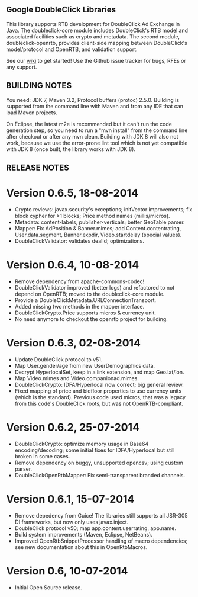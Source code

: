 Google DoubleClick Libraries
----------------------------------------------------------------------

This library supports RTB development for DoubleClick Ad Exchange
in Java. The doubleclick-core module includes DoubleClick's RTB model
and associated facilities such as crypto and metadata.  The second
module, doubleclick-openrtb, provides client-side mapping between
DoubleClick's model/protocol and OpenRTB, and validation support.

See our [wiki](https://github.com/google/openrtb-doubleclick/wiki)
to get started!
Use the Github issue tracker for bugs, RFEs or any support.


BUILDING NOTES
----------------------------------------------------------------------

You need: JDK 7, Maven 3.2, Protocol buffers (protoc) 2.5.0.
Building is supported from the command line with Maven and
from any IDE that can load Maven projects.

On Eclipse, the latest m2e is recommended but it can't run the code
generation step, so you need to run a "mvn install" from the command
line after checkout or after any mvn clean. Building with JDK 8 will
also not work, because we use the error-prone lint tool which is not
yet compatible with JDK 8 (once built, the library works with JDK 8).


RELEASE NOTES
----------------------------------------------------------------------

# Version 0.6.5, 18-08-2014

- Crypto reviews: javax.security's exceptions; initVector improvements;
  fix block cypher for >1 blocks; Price method names (millis/micros).
- Metadata: content-labels, publisher-verticals; better GeoTable parser.
- Mapper: Fix AdPosition & Banner.mimes; add Content.contentrating,
  User.data.segment, Banner.expdir, Video.startdelay (special values).
- DoubleClickValidator: validates dealId; optimizations.

# Version 0.6.4, 10-08-2014

* Remove dependency from apache-commons-codec!
* DoubleClickValidator improved (better logs) and refactored to not
  depend on OpenRTB; moved to the doubleclick-core module.
* Provide a DoubleClickMetadata.URLConnectionTransport.
* Added missing two methods in the mapper interface.
* DoubleClickCrypto.Price supports micros & currency unit.
* No need anymore to checkout the openrtb project for building.

# Version 0.6.3, 02-08-2014

* Update DoubleClick protocol to v51.
* Map User.gender/age from new UserDemographics data.
* Decrypt HyperlocalSet, keep in a link extension, and map Geo.lat/lon.
* Map Video.mimes and Video.companionad.mimes.
* DoubleClickCrypto: IDFA/Hyperlocal now correct; big general review.
* Fixed mapping of price and bidfloor properties to use currency units
  (which is the standard). Previous code used micros, that was a legacy
  from this code's DoubleClick roots, but was not OpenRTB-compliant.

# Version 0.6.2, 25-07-2014

* DoubleClickCrypto: optimize memory usage in Base64 encoding/decoding;
  some initial fixes for IDFA/Hyperlocal but still broken in some cases.
* Remove dependency on buggy, unsupported opencsv; using custom parser.
* DoubleClickOpenRtbMapper: Fix semi-transparent branded channels.

# Version 0.6.1, 15-07-2014

* Remove depedency from Guice! The libraries still supports all
  JSR-305 DI frameworks, but now only uses javax.inject.
* DoubleClick protocol v50; map app.content.userrating, app.name.
* Build system improvements (Maven, Eclipse, NetBeans).
* Improved OpenRtbSnippetProcessor handling of macro dependencies;
  see new documentation about this in OpenRtbMacros.

# Version 0.6, 10-07-2014

* Initial Open Source release.
